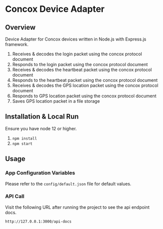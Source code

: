 # Concox Device Adapter

## Overview

Device Adapter for Concox devices written in Node.js with Express.js framework.

1. Receives & decodes the login packet using the concox protocol document
2. Responds to the login packet using the concox protocol document
3. Receives & decodes the heartbeat packet using the concox protocol document
4. Responds to the heartbeat packet using the concox protocol document
5. Receives & decodes the GPS location packet using the concox protocol document
6. Responds to GPS location packet using the concox protocol document
7. Saves GPS location packet in a file storage

## Installation & Local Run

Ensure you have node 12 or higher.

1. `npm install`
2. `npm start`

## Usage

### App Configuration Variables
Please refer to the `config/default.json` file for default values.

### API Call

Visit the following URL after running the project to see the api endpoint docs.

```
http://127.0.0.1:3000/api-docs
```